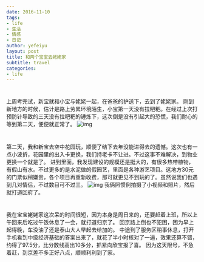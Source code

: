 ```yaml
---
date: 2016-11-10
tags: 
- life
- 生活
- 情感
- 日记
author: yefeiyu
layout: post
title: 和两个宝宝去姥姥家
subtitle: travel
categories: 
- life
---
```



# 

上周考完试，新宝就和小宝与姥姥一起，在爸爸的护送下，去到了姥姥家。
刚到新地方的时候，估计是路上劳累环境陌生，小宝第一天没有拉粑粑。在经过上次打预防针导致的三天没有拉粑粑的锤炼下，这次倒是没有引起大的恐慌，我们耐心的等到第二天，便便就正常了。
![img](https://yefeiyu.github.io/img/2016/img_2016_11_10__21_33_13.png)


# 

第二天，我和新宝去空中花园玩，顺便了结下去年没能进得去的遗憾。这次也有一点小波折，花园里的出入卡更换，我们持老卡不让进。不过这事不难解决，到物业更换一个就是了。
进到里面，我发现建设的规模还是挺大的，有很多热带植物，有假山有水。不过更多的是水泥做的假园艺，里面是各种游艺项目。这地方30元的门票似稍嫌贵，各个项目再重新收费，那可就更见不到玩的了。虽然说我们也遇到几对情侣，不过数目可不过三。
![img](https://yefeiyu.github.io/img/2016/img_2016_11_10__21_34_49.png)
我俩照惯例拍摄了小视频和照片，然后就打道回府了。


# 

我在宝宝姥姥家这次呆的时间很短，因为本身是周日来的，还要赶着上班，所以上午回来后吃过午饭休息了一会，就打道归京了。
回京路上倒也不犯困，困为早上起得晚，车没油了还是泰山大人早起去给加的。
中途到了服务区稍事休息，打开手机看到中级经济基础的答案出来了，就花了半小时核对了一遍，效果还算不错，约得了97.5分，比分数线高出10多分，抓紧向欣宝报了喜。
因为这天限号，不急着赶，到京差不多正好八点，顺顺利利到了家。

